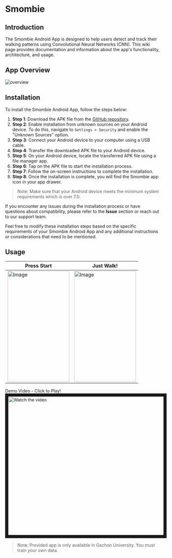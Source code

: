 # Smombie

## Introduction

The Smombie Android App is designed to help users detect and track their walking patterns using Convolutional Neural Networks (CNN). This wiki page provides documentation and information about the app's functionality, architecture, and usage.

## App Overview

![overview](https://github.com/pogihae/Smombie/assets/76048647/d26188da-e790-449c-b53b-9fc390b4dff9)


## Installation

To install the Smombie Android App, follow the steps below:

1. **Step 1**: Download the APK file from the [GitHub repository](https://github.com/pogihae/Smombie).
2. **Step 2**: Enable installation from unknown sources on your Android device. To do this, navigate to `Settings > Security` and enable the "Unknown Sources" option.
3. **Step 3**: Connect your Android device to your computer using a USB cable.
4. **Step 4**: Transfer the downloaded APK file to your Android device.
5. **Step 5**: On your Android device, locate the transferred APK file using a file manager app.
6. **Step 6**: Tap on the APK file to start the installation process.
7. **Step 7**: Follow the on-screen instructions to complete the installation.
8. **Step 8**: Once the installation is complete, you will find the Smombie app icon in your app drawer.

> Note: Make sure that your Android device meets the minimum system requirements which is over 7.0.

If you encounter any issues during the installation process or have questions about compatibility, please refer to the **Issue** section or reach out to our support team.

Feel free to modify these installation steps based on the specific requirements of your Smombie Android App and any additional instructions or considerations that need to be mentioned.

## Usage

| Press Start | Just Walk! |
|----------|----------|
| <img src="https://github.com/pogihae/Smombie/assets/76048647/a1ac532a-6ccc-4a19-8a93-9d3bb0e54bc4" alt="Image" width="200" height="360" /> | <img src="https://user-images.githubusercontent.com/76048647/236119168-647fa600-6a6b-40f7-84b9-d629b8288438.gif" alt="Image" width="200" height="360" /> |

Demo Video - Click to Play!
<a href='https://youtube.com/video/ECNi-IljLDc'>
  <img src="http://img.youtube.com/vi/ECNi-IljLDc/maxresdefault.jpg" alt="Watch the video" width="800" height="450" border="10" />
</a>

> Note: Provided app is only available in Gachon University. You must train your own data.



